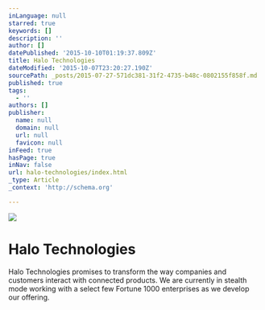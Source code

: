 ```yaml
---
inLanguage: null
starred: true
keywords: []
description: ''
author: []
datePublished: '2015-10-10T01:19:37.809Z'
title: Halo Technologies
dateModified: '2015-10-07T23:20:27.190Z'
sourcePath: _posts/2015-07-27-571dc381-31f2-4735-b48c-0802155f858f.md
published: true
tags:
  - ''
authors: []
publisher:
  name: null
  domain: null
  url: null
  favicon: null
inFeed: true
hasPage: true
inNav: false
url: halo-technologies/index.html
_type: Article
_context: 'http://schema.org'

---
```

![](https://the-grid-user-content.s3-us-west-2.amazonaws.com/7e0e7db7-5eba-467a-8df6-3374d722d4ba.jpg)

# Halo Technologies

Halo Technologies promises to transform the way companies and customers interact with connected products. We are currently in stealth mode working with a select few Fortune 1000 enterprises as we develop our offering.